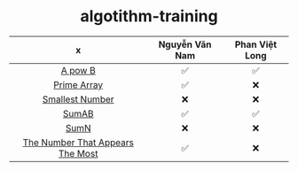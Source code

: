 <div align="center">

# algotithm-training

| x| Nguyễn Văn Nam| Phan Việt Long|
| :-----: | :-----: | :-: |
| [A pow B](https://github.com/zukahai/algotithm-training/tree/main/a_pow_b)| ✅| ✅|
| [Prime Array](https://github.com/zukahai/algotithm-training/tree/main/prime_array)| ✅| ❌|
| [Smallest Number](https://github.com/zukahai/algotithm-training/tree/main/smallest_number)| ❌| ❌|
| [SumAB](https://github.com/zukahai/algotithm-training/tree/main/sum_a_b)| ✅| ✅|
| [SumN](https://github.com/zukahai/algotithm-training/tree/main/sum_n)| ❌| ❌|
| [The Number That Appears The Most](https://github.com/zukahai/algotithm-training/tree/main/the_number_that_appears_the_most)| ✅| ❌|

</div>
